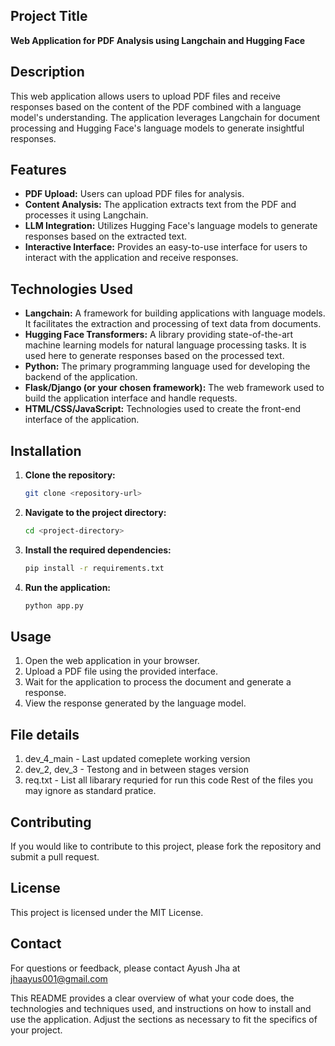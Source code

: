 ## Project Title
**Web Application for PDF Analysis using Langchain and Hugging Face**

## Description
This web application allows users to upload PDF files and receive responses based on the content of the PDF combined with a language model's understanding. The application leverages Langchain for document processing and Hugging Face's language models to generate insightful responses.

## Features
- **PDF Upload:** Users can upload PDF files for analysis.
- **Content Analysis:** The application extracts text from the PDF and processes it using Langchain.
- **LLM Integration:** Utilizes Hugging Face's language models to generate responses based on the extracted text.
- **Interactive Interface:** Provides an easy-to-use interface for users to interact with the application and receive responses.

## Technologies Used
- **Langchain:** A framework for building applications with language models. It facilitates the extraction and processing of text data from documents.
- **Hugging Face Transformers:** A library providing state-of-the-art machine learning models for natural language processing tasks. It is used here to generate responses based on the processed text.
- **Python:** The primary programming language used for developing the backend of the application.
- **Flask/Django (or your chosen framework):** The web framework used to build the application interface and handle requests.
- **HTML/CSS/JavaScript:** Technologies used to create the front-end interface of the application.

## Installation
1. **Clone the repository:**
   ```bash
   git clone <repository-url>
   ```
2. **Navigate to the project directory:**
   ```bash
   cd <project-directory>
   ```
3. **Install the required dependencies:**
   ```bash
   pip install -r requirements.txt
   ```
4. **Run the application:**
   ```bash
   python app.py
   ```

## Usage
1. Open the web application in your browser.
2. Upload a PDF file using the provided interface.
3. Wait for the application to process the document and generate a response.
4. View the response generated by the language model.

## File details
1. dev_4_main - Last updated comeplete working version 
2. dev_2, dev_3 - Testong and in between stages version
3. req.txt - List all libarary requried for run this code
Rest of the files you may ignore as standard pratice.

## Contributing
If you would like to contribute to this project, please fork the repository and submit a pull request.

## License
This project is licensed under the MIT License.

## Contact
For questions or feedback, please contact Ayush Jha at jhaayus001@gmail.com 

This README provides a clear overview of what your code does, the technologies and techniques used, and instructions on how to install and use the application. Adjust the sections as necessary to fit the specifics of your project.
